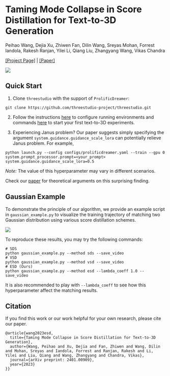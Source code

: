 # Taming Mode Collapse in Score Distillation for Text-to-3D Generation

Peihao Wang, Dejia Xu, Zhiwen Fan, Dilin Wang, Sreyas Mohan, Forrest Iandola, Rakesh Ranjan, Yilei Li, Qiang Liu, Zhangyang Wang, Vikas Chandra

[[Project Page]](https://vita-group.github.io/3D-Mode-Collapse/) | [[Paper]](https://arxiv.org/abs/2401.00909)

![](teaser.gif)

## Quick Start

1. Clone `threestudio` with the support of `ProlificDreamer`:
```
git clone https://github.com/threestudio-project/threestudio.git
```

2. Follow the instructions [here](https://github.com/threestudio-project/threestudio?tab=readme-ov-file#installation) to configure running environments and commands [here](https://github.com/threestudio-project/threestudio?tab=readme-ov-file#supported-models) to start your first text-to-3D experiments.

3. Experiencing Janus problem? Our paper suggests simply specifying the argument `system.guidance.guidance_scale_lora` can potentially relieve Janus problem. For example,
```
python launch.py --config configs/prolificdreamer.yaml --train --gpu 0
system.prompt_processor.prompt=<your_prompt> system.guidance.guidance_scale_lora=0.5
```

*Note:* The value of this hyperparameter may vary in different scenarios.

Check our [paper](https://arxiv.org/abs/2401.00909) for theoretical arguments on this surprising finding.

## Gaussian Example

To demonstrate the principle of our algorithm, we provide an example script in `gaussian_example.py` to visualize the training trajectory of matching two Gaussian distribution using various score distillation schemes.


![](materials/trajectory_combined.gif)

To reproduce these results, you may try the following commands:

```
# SDS
python gaussian_example.py --method sds --save_video
# VSD
python gaussian_example.py --method vsd --save_video
# ESD (Ours)
python gaussian_example.py --method esd --lambda_coeff 1.0 --save_video
```

It is also recommended to play with `--lambda_coeff` to see how this hyperparameter affect the matching results.

## Citation

If you find this work or our work helpful for your own research, please cite our paper.

```
@article{wang2023esd,
  title={Taming Mode Collapse in Score Distillation for Text-to-3D Generation},
  author={Wang, Peihao and Xu, Dejia and Fan, Zhiwen and Wang, Dilin and Mohan, Sreyas and Iandola, Forrest and Ranjan, Rakesh and Li, Yilei and Liu, Qiang and Wang, Zhangyang and Chandra, Vikas},
  journal={arXiv preprint: 2401.00909},
  year={2023}
}}
```
